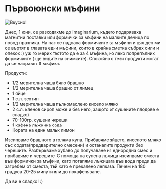 # Първоюнски мъфини

![Вкусно!](/images/2018/06/DA7FB225-4F2A-43B0-9D93-EE4F8BE8C928-1024x542.jpeg "Да Ви е сладко!")

Днес, 1 юни, се разходихме до Imaginarium, където подаряваха магнитни поставки или формички за мъфини на малките дечица по повод празника. На нас се паднаха формичките за мъфини и цял ден ми се въртят в главата едни мъфини, които в крайна сметка събрах сили и опекох :) уж го мерих тестото да е за 4 мъфина, но леко попрепълних формичките ( ще видите на снимките). Спокойно с тези продукти могат да се направят 6 мъфина. 

Продукти:

<ul>
	<li>1/2 мерителна чаша бяло брашно</li>
	<li>1/2 мерителна чаша брашно от лимец</li>
	<li>1 яйце</li>
	<li>1 с.л. зехтин</li>
	<li>1/2 мерителна чаша пълномаслено кисело мляко</li>
	<li>2 с.л. кленов сироп(може и без него, защото от сушените плодове е сладко)</li>
	<li>70-100гр. сушени череши</li>
	<li>1 кафена лъжичка сода</li>
	<li>Кората на един малък лимон</li>
</ul>

Изсипваме брашното в голяма купа. Прибавяме яйцето, киселото мляко със содата(предварително смесени) и останалите продукти без черешите. Разбъркваме хубаво до получаване на еднородна смес и прибавяме и черешите. С помоща на супена лъжица изсипваме сместа във формички за мъфини, като потапяме лъжицата във вода преди да загребем от сместа, тъй като е прекалено лепкава. Печем на 180 градуса 20-25 минути или до покафеняване.


Да ви е сладко! :)
